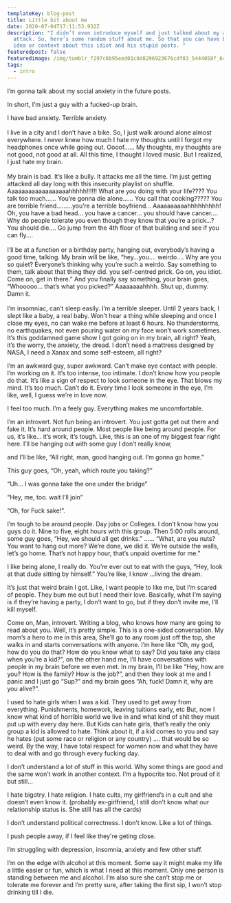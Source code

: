 ```yaml
---
templateKey: blog-post
title: Little bit about me
date: 2020-07-04T17:11:53.932Z
description: "I didn’t even introduce myself and just talked about my anxiety
  attack. So, here’s some random stuff about me. So that you can have better
  idea or context about this idiot and his stupid posts. "
featuredpost: false
featuredimage: /img/tumblr_f297c6b95eed01c0d8296923676cdf83_5444058f_640.jpg
tags:
  - intro
---
```

I’m gonna talk about my social anxiety in the future posts. 

In short, I’m just a guy with a fucked-up brain.

I have bad anxiety. Terrible anxiety.\
\
I live in a city and I don’t have a bike. So, I just walk around alone almost everywhere. I never knew how much I hate my thoughts until I forgot my headphones once while going out. Oooof…… My thoughts, my thoughts are not good, not good at all. All this time, I thought I loved music. But I realized, I just hate my brain.\
\
My brain is bad. It’s like a bully. It attacks me all the time. I’m just getting attacked all day long with this insecurity playlist on shuffle. Aaaaaaaaaaaaaaaaaahhhhh!!!!!! What are you doing with your life???? You talk too much…… You’re gonna die alone…... You call that cooking????? You are terrible friend………you’re a terrible boyfriend… Aaaaaaaaaahhhhhhhhh! Oh, you have a bad head… you have a cancer… you should have cancer…. Why do people tolerate you even though they know that you’re a prick…? You should die…. Go jump from the 4th floor of that building and see if you can fly….\
\
I’ll be at a function or a birthday party, hanging out, everybody’s having a good time, talking. My brain will be like, “hey…you…. weirdo…. Why are you so quiet? Everyone’s thinking why you’re such a weirdo. Say something to them, talk about that thing they did. you self-centred prick. Go on, you idiot. Come on, get in there.” And you finally say something, your brain goes, “Whooooo… that’s what you picked?” Aaaaaaaahhhh. Shut up, dummy. Damn it.\
\
I’m insomniac, can’t sleep easily. I’m a terrible sleeper. Until 2 years back, I slept like a baby, a real baby. Won’t hear a thing while sleeping and once I close my eyes, no can wake me before at least 6 hours. No thunderstorms, no earthquakes, not even pouring water on my face won’t work sometimes.\
It’s this goddamned game show I got going on in my brain, all right? Yeah, it’s the worry, the anxiety, the dread. I don’t need a mattress designed by NASA, I need a Xanax and some self-esteem, all right?



I’m an awkward guy, super awkward. Can’t make eye contact with people. I’m working on it. It’s too intense, too intimate. I don’t know how you people do that. It’s like a sign of respect to look someone in the eye. That blows my mind. It’s too much. Can’t do it. Every time I look someone in the eye, I’m like, well, I guess we’re in love now.

I feel too much. I’m a feely guy. Everything makes me uncomfortable.

I’m an introvert. Not fun being an introvert. You just gotta get out there and fake it. It’s hard around people. Most people like being around people. For us, it’s like… it’s work, it’s tough. Like, this is an one of my biggest fear right here. I’ll be hanging out with some guy I don’t really know,

and I’ll be like, “All right, man, good hanging out. I’m gonna go home.”

This guy goes, “Oh, yeah, which route you taking?”

“Uh… I was gonna take the one under the bridge”

“Hey, me, too. wait I’ll join”

“Oh, for Fuck sake!”.

I’m tough to be around people. Day jobs or Colleges. I don’t know how you guys do it. Nine to five, eight hours with this group. Then 5:00 rolls around, some guy goes, “Hey, we should all get drinks.” …… “What, are you nuts? You want to hang out more? We’re done, we did it. We’re outside the walls, let’s go home. That’s not happy hour, that’s unpaid overtime for me.”

I like being alone, I really do. You’re ever out to eat with the guys, “Hey, look at that dude sitting by himself.” You’re like, I know …living the dream.

It’s just that weird brain I got. Like, I want people to like me, but I’m scared of people. They bum me out but I need their love. Basically, what I’m saying is if they’re having a party, I don’t want to go, but if they don’t invite me, I’ll kill myself.

Come on, Man, introvert. Writing a blog, who knows how many are going to read about you. Well, it’s pretty simple. This is a one-sided conversation. My mom’s a hero to me in this area, She’ll go to any room just off the top, she walks in and starts conversations with anyone. I’m here like “Oh, my god, how do you do that? How do you know what to say? Did you take any class when you’re a kid?”, on the other hand me, I’ll have conversations with people in my brain before we even met. In my brain, I’ll be like “Hey, how are you? How is the family? How is the job?”, and then they look at me and I panic and I just go “Sup?” and my brain goes “Ah, fuck! Damn it, why are you alive?”.

I used to hate girls when I was a kid. They used to get away from everything. Punishments, homework, leaving tuitions early, etc But, now I know what kind of horrible world we live in and what kind of shit they must put up with every day here. But Kids can hate girls, that’s really the only group a kid is allowed to hate. Think about it, if a kid comes to you and say he hates (put some race or religion or any country) …. that would be so weird. By the way, I have total respect for women now and what they have to deal with and go through every fucking day.

I don’t understand a lot of stuff in this world. Why some things are good and the same won’t work in another context. I’m a hypocrite too. Not proud of it but still…

I hate bigotry. I hate religion. I hate cults, my girlfriend’s in a cult and she doesn’t even know it. (probably ex-girlfriend, I still don’t know what our relationship status is. She still has all the cards)

I don’t understand political correctness. I don’t know. Like a lot of things.

I push people away, if I feel like they're geting close.

I’m struggling with depression, insomnia, anxiety and few other stuff.

I’m on the edge with alcohol at this moment. Some say it might make my life a little easier or fun, which is what I need at this moment. Only one person is standing between me and alcohol. I’m also sure she can’t stop me or tolerate me forever and I’m pretty sure, after taking the first sip, I won’t stop drinking till I die.